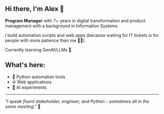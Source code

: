 ## Hi there, I'm Alex 👋

**Program Manager** with 7+ years in digital transformation and product management with a background in Information Systems.

I build automation scripts and web apps (because waiting for IT tickets is for people with more patience than me 🤷‍♂️). 

Currently learning GenAI/LLMs 🤖.


## What's here: 
- 🐍 Python automation tools
- 🌐 Web applications  
- 🧠 AI experiments

---
*"I speak fluent stakeholder, engineer, and Python - sometimes all in the same meeting."* 💬


<!--
**alepogre/alepogre** is a ✨ _special_ ✨ repository because its `README.md` (this file) appears on your GitHub profile.

Here are some ideas to get you started:

- 🔭 I’m currently working on ...
- 🌱 I’m currently learning ...
- 👯 I’m looking to collaborate on ...
- 🤔 I’m looking for help with ...
- 💬 Ask me about ...
- 📫 How to reach me: ...
- 😄 Pronouns: ...
- ⚡ Fun fact: ...
-->
